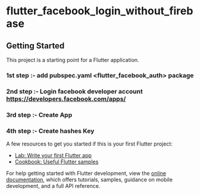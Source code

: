 # flutter_facebook_login_without_firebase


## Getting Started

This project is a starting point for a Flutter application.


### 1st step :- add pubspec.yaml <flutter_facebook_auth> package

### 2nd step :- Login facebook developer account <https://developers.facebook.com/apps/>

### 3rd step :- Create App

### 4th step :- Create hashes Key

	


A few resources to get you started if this is your first Flutter project:

- [Lab: Write your first Flutter app](https://docs.flutter.dev/get-started/codelab)
- [Cookbook: Useful Flutter samples](https://docs.flutter.dev/cookbook)

For help getting started with Flutter development, view the
[online documentation](https://docs.flutter.dev/), which offers tutorials,
samples, guidance on mobile development, and a full API reference.